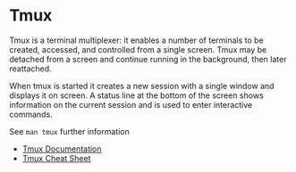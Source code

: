 # Tmux

Tmux is a terminal multiplexer: it enables a number of terminals to be created, accessed, and controlled from a single screen. Tmux may be detached from a screen and continue running in the background, then later reattached.

When tmux is started it creates a new session with a single window and displays it on screen. A status line at the bottom of the screen shows information on the current session and is used to enter interactive commands.

See `man tmux` further information

- [Tmux Documentation](https://tmuxguide.readthedocs.io/en/latest/tmux/tmux.html)
- [Tmux Cheat Sheet](https://tmuxcheatsheet.com/)
